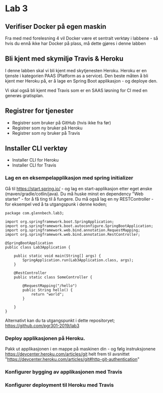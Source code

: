 # Lab 3

## Verifiser Docker på egen maskin

Fra med med forelesning 4 vil Docker være et sentralt verktøy i labbene - så
hvis du ennå ikke har Docker på plass, må dette gjøres i denne labben

## Bli kjent med skymiljø Travis & Heroku

I denne labben skal vi bli kjent med skytjenesten Heroku. Heroku er en tjenste i kategorien PAAS (Platform as a service). Den beste måten å bli kjent mer Heroku på, er å lage en Spring Boot applikasjon - og deploye den.

Vi skal  også bli kjent med Travis som er en SAAS løsning for CI med en generøs gratisplan. 

## Registrer for tjenester

* Registrer som bruker på GitHub (hvis ikke fra før)
* Registrer som ny bruker på Heroku
* Registrer som ny bruker på Travis

## Installer CLI verktøy

* Installer CLI for Heroku
* Installer CLI for Travis

### Lag en en eksempelapplikasjon med spring initializer

Gå til https://start.spring.io/ - og lag en start-applikasjon etter eget ønske (maven/gradle/cotlin/java). Du må huske minst en dependency "Web starter" - for å få ting til å fungere. Du må også lag en ny RESTController - for eksempel ved å ta utgangspunk i denne koden; 

```
package com.glennbech.lab3;

import org.springframework.boot.SpringApplication;
import org.springframework.boot.autoconfigure.SpringBootApplication;
import org.springframework.web.bind.annotation.RequestMapping;
import org.springframework.web.bind.annotation.RestController;

@SpringBootApplication
public class Lab3Application {

	public static void main(String[] args) {
		SpringApplication.run(Lab3Application.class, args);
	}

	@RestController
	public static class SomeController {

		@RequestMapping("/hello")
		public String hello() {
			return "world";
		}

	}
}
```

Alternativt kan du ta utgangspunkt i dette repositoryet; https://github.com/pgr301-2019/lab3

### Deploy applikasjonen på Heroku.

Pakk ut applikasjonen i en mappe på maskinen din - og følg instruksjonene https://devcenter.heroku.com/articles/git
helt frem til avsnittet "https://devcenter.heroku.com/articles/git#http-git-authentication"

### Konfigurer bygging av applikasjonen med Travis

### Konfigurer deployment til Heroku med Travis
